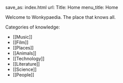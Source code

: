 save_as: index.html
url: 
Title: Home
menu_title: Home

Welcome to Wonkypaedia. The place that knows all.

Categories of knowledge:

* [[Music]]
* [[Film]]
* [[Places]]
* [[Animals]]
* [[Technology]]
* [[Literature]]
* [[Science]]
* [[People]]



